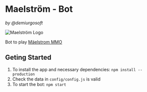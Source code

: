 Maelström - Bot
=================
_by @demiurgosoft_   

![Maelström Logo](https://raw.githubusercontent.com/demiurgosoft/maelstrom/master/logo/logo.jpg)

Bot to play [Mäelstrom MMO](https://github.com/demiurgosoft/maelstrom)

## Geting Started
1. To install the app and necessary dependencies: `npm install --production`
2. Check the data in `config/config.js` is valid
3. To start the bot: `npm start`
